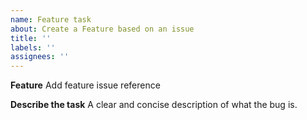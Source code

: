 ```yaml
--- 
name: Feature task
about: Create a Feature based on an issue
title: ''
labels: ''
assignees: ''
---
```


**Feature**
Add feature issue reference

**Describe the task**
A clear and concise description of what the bug is.
